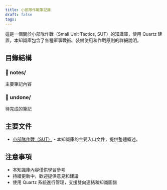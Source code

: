 ```yaml
---
title: 小部隊作戰筆記庫
draft: false
tags:
---
```

這是一個關於小部隊作戰（Small Unit Tactics, SUT）的知識庫，使用 Quartz 建置。本知識庫包含了各種軍事戰術、裝備使用和作戰原則的詳細說明。

## 目錄結構

### 📁 notes/
主要筆記內容

### 📁 undone/
待完成的筆記

## 主要文件
- [小部隊作戰（SUT）](./小部隊作戰（Small%20Unit%20Tactics,%20SUT）.md) - 本知識庫的主要入口文件，提供整體概述。

## 注意事項
- 本知識庫內容僅供學習參考
- 持續更新中，歡迎提供意見和建議
- 使用 Quartz 系統進行管理，支援雙向連結和知識圖譜

